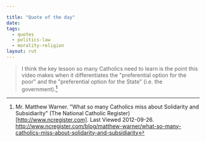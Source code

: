 ```yaml
---

title: "Quote of the day"
date: 
tags:
  - quotes
  - politics-law
  - morality-religion
layout: rut
---
```



> I think the key lesson so many Catholics need to learn is the point this video makes when it differentiates the "preferential option for the poor" and the "preferential option for the State" (i.e. the government).[^20120926-1]

[^20120926-1]: Mr. Matthew Warner.  "What so many Catholics miss about Solidarity and Subsidiarity"  (The National Catholic Register)[http://www.ncregister.com].  Last Viewed 2012-09-26. <http://www.ncregister.com/blog/matthew-warner/what-so-many-catholics-miss-about-solidarity-and-subsidiarity>

